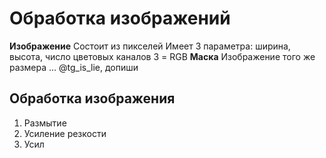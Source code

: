 # Обработка изображений
**Изображение**
	Состоит из пикселей
	Имеет 3 параметра: ширина, высота, число цветовых каналов
		3 = RGB
**Маска**
	Изображение того же размера ... @tg_is_lie, допиши

## Обработка изображения
1. Размытие
2. Усиление резкости
3. Усил